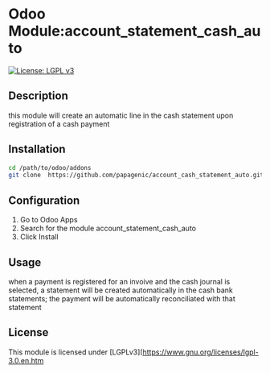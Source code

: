 # Odoo Module:account_statement_cash_auto 

[![License: LGPL v3](https://img.shields.io/badge/License-LGPL_v3-blue.svg)](https://www.gnu.org/licenses/lgpl-3.0)

## Description
this module will create an automatic line in the cash statement upon registration of a cash payment


## Installation
```bash
cd /path/to/odoo/addons
git clone  https://github.com/papagenic/account_cash_statement_auto.git
```

## Configuration
1. Go to Odoo Apps
2. Search for  the module account_statement_cash_auto
3. Click Install

## Usage
when a payment is registered for an invoive and the cash journal is selected, a statement will be created automatically in the cash bank statements; the payment will be automatically reconciliated with that statement


## License
This module is licensed under [LGPLv3](https://www.gnu.org/licenses/lgpl-3.0.en.htm
